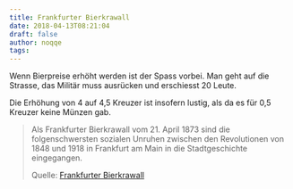 ```yaml
---
title: Frankfurter Bierkrawall
date: 2018-04-13T08:21:04
draft: false
author: noqqe
tags:
---
```


Wenn Bierpreise erhöht werden ist der Spass vorbei. Man geht auf die Strasse,
das Militär muss ausrücken und erschiesst 20 Leute.

Die Erhöhung von 4 auf 4,5 Kreuzer ist insofern lustig, als da es für 0,5 Kreuzer keine Münzen gab.

> Als Frankfurter Bierkrawall vom 21. April 1873 sind die folgenschwersten
> sozialen Unruhen zwischen den Revolutionen von 1848 und 1918 in Frankfurt am
> Main in die Stadtgeschichte eingegangen.
>
> Quelle: [Frankfurter Bierkrawall](https://de.wikipedia.org/wiki/Frankfurter_Bierkrawall)

